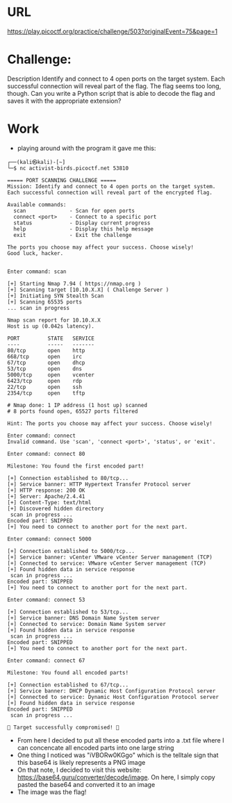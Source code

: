 # URL
https://play.picoctf.org/practice/challenge/503?originalEvent=75&page=1

# Challenge:
Description
Identify and connect to 4 open ports on the target system. Each successful connection will reveal part of the flag. The flag seems too long, though. Can you write a Python script that is able to decode the flag and saves it with the appropriate extension?

# Work
* playing around with the program it gave me this:
```
┌──(kali㉿kali)-[~]
└─$ nc activist-birds.picoctf.net 53810

===== PORT SCANNING CHALLENGE =====
Mission: Identify and connect to 4 open ports on the target system.
Each successful connection will reveal part of the encrypted flag.

Available commands:
  scan              - Scan for open ports
  connect <port>    - Connect to a specific port
  status            - Display current progress
  help              - Display this help message
  exit              - Exit the challenge

The ports you choose may affect your success. Choose wisely!
Good luck, hacker.


Enter command: scan

[+] Starting Nmap 7.94 ( https://nmap.org )
[+] Scanning target [10.10.X.X] ( Challenge Server )
[+] Initiating SYN Stealth Scan
[+] Scanning 65535 ports
... scan in progress

Nmap scan report for 10.10.X.X
Host is up (0.042s latency).

PORT         STATE   SERVICE
----         -----   -------
80/tcp       open    http
668/tcp      open    irc
67/tcp       open    dhcp
53/tcp       open    dns
5000/tcp     open    vcenter
6423/tcp     open    rdp
22/tcp       open    ssh
2354/tcp     open    tftp

# Nmap done: 1 IP address (1 host up) scanned
# 8 ports found open, 65527 ports filtered

Hint: The ports you choose may affect your success. Choose wisely!

Enter command: connect
Invalid command. Use 'scan', 'connect <port>', 'status', or 'exit'.

Enter command: connect 80

Milestone: You found the first encoded part!

[+] Connection established to 80/tcp...
[+] Service banner: HTTP Hypertext Transfer Protocol server
[+] HTTP response: 200 OK
[+] Server: Apache/2.4.41
[+] Content-Type: text/html
[+] Discovered hidden directory
 scan in progress ...
Encoded part: SNIPPED
[+] You need to connect to another port for the next part.

Enter command: connect 5000

[+] Connection established to 5000/tcp...
[+] Service banner: vCenter VMware vCenter Server management (TCP)
[+] Connected to service: VMware vCenter Server management (TCP)
[+] Found hidden data in service response
 scan in progress ...
Encoded part: SNIPPED
[+] You need to connect to another port for the next part.

Enter command: connect 53

[+] Connection established to 53/tcp...
[+] Service banner: DNS Domain Name System server
[+] Connected to service: Domain Name System server
[+] Found hidden data in service response
 scan in progress ...
Encoded part: SNIPPED
[+] You need to connect to another port for the next part.

Enter command: connect 67

Milestone: You found all encoded parts!

[+] Connection established to 67/tcp...
[+] Service banner: DHCP Dynamic Host Configuration Protocol server
[+] Connected to service: Dynamic Host Configuration Protocol server
[+] Found hidden data in service response
Encoded part: SNIPPED
 scan in progress ...

🎯 Target successfully compromised! 🎯
```

* From here I decided to put all these encoded parts into a .txt file where I can concencate all encoded parts into one large string
* One thing I noticed was "iVBORw0KGgo" which is the telltale sign that this base64 is likely represents a PNG image
* On that note, I decided to visit this website: https://base64.guru/converter/decode/image. On here, I simply copy pasted the base64 and converted it to an image
* The image was the flag!

